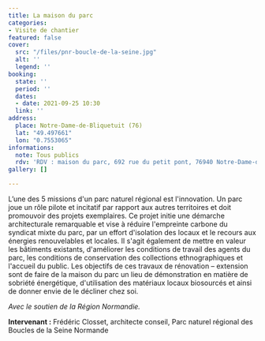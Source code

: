```yaml
---
title: La maison du parc
categories:
- Visite de chantier
featured: false
cover:
  src: "/files/pnr-boucle-de-la-seine.jpg"
  alt: ''
  legend: ''
booking:
  state: ''
  period: ''
  dates:
  - date: 2021-09-25 10:30
  link: ''
address:
  place: Notre-Dame-de-Bliquetuit (76)
  lat: "49.497661"
  lon: "0.7553065"
informations:
  note: Tous publics
  rdv: 'RDV : maison du parc, 692 rue du petit pont, 76940 Notre-Dame-de-Bliquetuit'
gallery: []

---
```

L’une des 5 missions d'un parc naturel régional est l'innovation. Un parc joue un rôle pilote et incitatif par rapport aux autres territoires et doit promouvoir des projets exemplaires. Ce projet initie une démarche architecturale remarquable et vise à réduire l'empreinte carbone du syndicat mixte du parc, par un effort d'isolation des locaux et le recours aux énergies renouvelables et locales. Il s'agit également de mettre en valeur les bâtiments existants, d'améliorer les conditions de travail des agents du parc, les conditions de conservation des collections ethnographiques et l'accueil du public. Les objectifs de ces travaux de rénovation – extension sont de faire de la maison du parc un lieu de démonstration en matière de sobriété énergétique, d'utilisation des matériaux locaux biosourcés et ainsi de donner envie de le décliner chez soi.

_Avec le soutien de la Région Normandie._

**Intervenant :** Frédéric Closset, architecte conseil, Parc naturel régional des Boucles de la Seine Normande